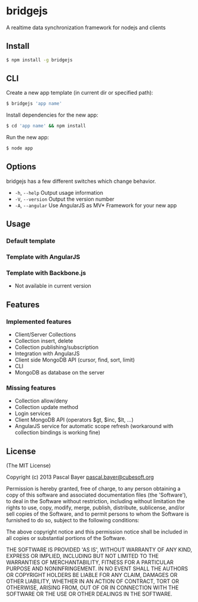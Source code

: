 bridgejs
========

A realtime data synchronization framework for nodejs and clients


Install
-------

``` bash
$ npm install -g bridgejs
```


CLI
---

Create a new app template (in current dir or specified path):
```bash
$ bridgejs 'app name'
```

Install dependencies for the new app:
```bash
$ cd 'app name' && npm install
```

Run the new app:
```bash
$ node app
```


Options
-------

bridgejs has a few different switches which change behavior.

- `-h`, `--help` Output usage information
- `-V`, `--version` Output the version number
- `-A`, `--angular` Use AngularJS as MV* Framework for your new app


Usage
-----

### Default template



### Template with AngularJS



### Template with Backbone.js

- Not available in current version


Features
--------

### Implemented features

- Client/Server Collections
- Collection insert, delete
- Collection publishing/subscription
- Integration with AngularJS
- Client side MongoDB API (cursor, find, sort, limit)
- CLI
- MongoDB as database on the server

### Missing features

- Collection allow/deny
- Collection update method
- Login services
- Client MongoDB API (operators $gt, $inc, $lt, ...)
- AngularJS service for automatic scope refresh (workaround with collection bindings is working fine)


License
-------

(The MIT License)

Copyright (c) 2013 Pascal Bayer <pascal.bayer@cubesoft.org>

Permission is hereby granted, free of charge, to any person obtaining a copy of this software and associated documentation files (the 'Software'), to deal in the Software without restriction, including without limitation the rights to use, copy, modify, merge, publish, distribute, sublicense, and/or sell copies of the Software, and to permit persons to whom the Software is furnished to do so, subject to the following conditions:

The above copyright notice and this permission notice shall be included in all copies or substantial portions of the Software.

THE SOFTWARE IS PROVIDED 'AS IS', WITHOUT WARRANTY OF ANY KIND, EXPRESS OR IMPLIED, INCLUDING BUT NOT LIMITED TO THE WARRANTIES OF MERCHANTABILITY, FITNESS FOR A PARTICULAR PURPOSE AND NONINFRINGEMENT. IN NO EVENT SHALL THE AUTHORS OR COPYRIGHT HOLDERS BE LIABLE FOR ANY CLAIM, DAMAGES OR OTHER LIABILITY, WHETHER IN AN ACTION OF CONTRACT, TORT OR OTHERWISE, ARISING FROM, OUT OF OR IN CONNECTION WITH THE SOFTWARE OR THE USE OR OTHER DEALINGS IN THE SOFTWARE.